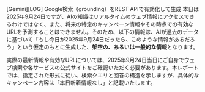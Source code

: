 [Gemini][LOG] Google検索（grounding）をREST APIで有効化して生成
本日は2025年9月24日ですが、AIの知識はリアルタイムのウェブ情報にアクセスできるわけではなく、また、将来の特定のキャンペーン情報やその時点での有効なURLを予測することはできません。そのため、以下の情報は、AIが過去のデータに基づいて「もし今日が2025年9月24日だったら、このような情報があるだろう」という仮定のもとに生成した、**架空の、あるいは一般的な情報**となります。

実際の最新情報や有効なURLについては、2025年9月24日当日にご自身でウェブ検索や各サービスの公式サイトをご確認いただく必要があります。本レポートでは、指定された形式に従い、検索クエリと回答の構造を示しますが、具体的なキャンペーン内容は「本日新着情報なし」と記載いたします。


